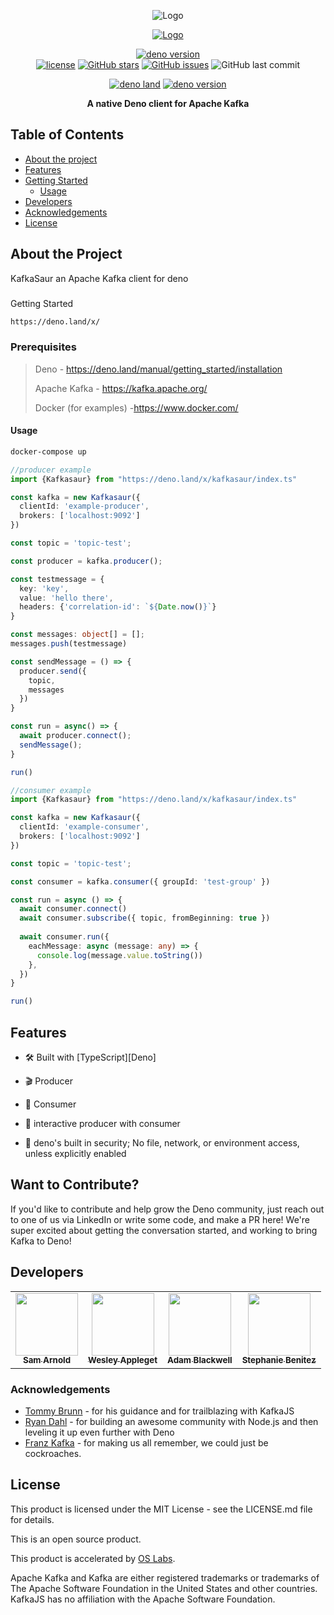 
<p align="center">
   <img src="https://github.com/oslabs-beta/kafkaSaur/blob/b8fdcfff957dd1bf9ca13973029e1f7d70165775/static_images/003365-vgrad.png" alt="Logo" >
    <p align="center">
       <a href="#" >
         <img src="https://github.com/oslabs-beta/kafkaSaur/blob/b8fdcfff957dd1bf9ca13973029e1f7d70165775/static_images/sirdeno-modified.png" alt="Logo" >
  </p> 
</p> 

<div align="center">
   
[![deno version](https://img.shields.io/badge/version-v0.01-green)](https://deno.land/x)  
[![license](https://img.shields.io/badge/license-MIT-blue)](https://github.com/oslabs-beta/kafkaSaur)
<a href="https://github.com/oslabs-beta/kafkaSaur/stargazers"><img alt="GitHub stars" src="https://img.shields.io/github/stars/oslabs-beta/kafkaSaur"></a>
<a href="https://github.com/oslabs-beta/kafkaSaur/issues"><img alt="GitHub issues" src="https://img.shields.io/github/issues/oslabs-beta/kafkaSaur"></a>
<img alt="GitHub last commit" src="https://img.shields.io/github/last-commit/oslabs-beta/kafkaSaur">
   
[![deno land](http://img.shields.io/badge/available%20on-deno.land/x-lightgrey.svg?logo=deno&labelColor=black)](https://deno.land/x)  [![deno version](https://img.shields.io/badge/deno-^1.3.2-lightgrey?logo=deno)](https://github.com/denoland/deno)    
   
   <p align="center"> <strong>A native Deno client for Apache Kafka</strong></p>
   </div>


## Table of Contents
- [About the project](#about)
 - [Features](#features)
 - [Getting Started](#getting-started)
    - [Usage](#usage)
- [Developers](#developers)  
- [Acknowledgements](#acknowledgements)
- [License](#license)

## <a name="about"></a> About the Project
 KafkaSaur an Apache Kafka client for deno 
### <a name="getting-started"></a>
Getting Started
```sh
https://deno.land/x/
```
### Prerequisites
 >Deno - https://deno.land/manual/getting_started/installation
 >
 >Apache Kafka - https://kafka.apache.org/
 >
 >Docker (for examples) -https://www.docker.com/
 


#### <a name="usage"></a> Usage
```sh
docker-compose up
```
```typescript
//producer example
import {Kafkasaur} from "https://deno.land/x/kafkasaur/index.ts"

const kafka = new Kafkasaur({
  clientId: 'example-producer',
  brokers: ['localhost:9092']
})

const topic = 'topic-test';

const producer = kafka.producer();

const testmessage = {
  key: 'key',
  value: 'hello there',
  headers: {'correlation-id': `${Date.now()}`}
}

const messages: object[] = [];
messages.push(testmessage)

const sendMessage = () => {
  producer.send({
    topic,
    messages
  })
}

const run = async() => {
  await producer.connect();
  sendMessage();
}

run()
```

```typescript
//consumer example
import {Kafkasaur} from "https://deno.land/x/kafkasaur/index.ts"

const kafka = new Kafkasaur({
  clientId: 'example-consumer',
  brokers: ['localhost:9092']
})

const topic = 'topic-test';

const consumer = kafka.consumer({ groupId: 'test-group' })

const run = async () => {
  await consumer.connect()
  await consumer.subscribe({ topic, fromBeginning: true })
  
  await consumer.run({
    eachMessage: async (message: any) => {
      console.log(message.value.toString())
    },
  })
}

run()
```
## Features

- 🛠 Built with [TypeScript][Deno]

- 🎬 Producer

- 🍴 Consumer

- 🤝 interactive producer with consumer

- 💂 deno's built in security; No file, network, or environment access, unless explicitly enabled
  


## Want to Contribute?

If you'd like to contribute and help grow the Deno community, just reach out to one of us via LinkedIn or write some code, and make a PR here! We're super excited about getting the conversation started, and working to bring Kafka to Deno!


## <a name="developers"></a> Developers

<table align="center">
  <tr>
    <td align="center"><a href="https://www.linkedin.com/in/samarnold723"><img src="https://media-exp1.licdn.com/dms/image/C4D03AQFJP-ywhKqpBg/profile-displayphoto-shrink_800_800/0/1615175949915?e=1639008000&v=beta&t=WylZ_LOJwbiey8Jicg0X-ODhSKqwAROCrZEDFOWxiYY" width="100px;" alt=""/><br /><sub><b>Sam Arnold</b></sub></a></td>
    <td align="center"><a href="https://www.linkedin.com/in/wesley-appleget"><img src="https://media-exp1.licdn.com/dms/image/C4E03AQG5AUxEE14WUw/profile-displayphoto-shrink_800_800/0/1517013766994?e=1639008000&v=beta&t=FKH576OIcSS6k2QwckD5LbqxOZMtqVCm527ql8FLv-M" width="100px;" alt=""/><br /><sub><b>Wesley Appleget</b></sub></a></td>
    <td align="center"><a href="#"><img src="https://ca.slack-edge.com/T01JVB0Q491-U01Q229LGQN-952f2dff651a-512" width="100px;" alt=""/><br /><sub><b>Adam Blackwell</b></sub></a></td>
    <td align="center"><a href="https://www.linkedin.com/in/benitezstephanie"><img src="https://i.pinimg.com/736x/33/32/6d/33326dcddbf15c56d631e374b62338dc.jpg" width="100px;" alt=""/><br /><sub><b>Stephanie Benitez</b></sub></a></td>
  </tr>
</table>



### <a name="acknowledgements"></a> Acknowledgements

- [Tommy Brunn](https://github.com/Nevon) - for his guidance and for trailblazing with KafkaJS
- [Ryan Dahl](https://github.com/ry) - for building an awesome community with Node.js and then leveling it up even further with Deno
- [Franz Kafka](https://en.wikipedia.org/wiki/Franz_Kafka) - for making us all remember, we could just be cockroaches. 


## <a name="license"></a> License


This product is licensed under the MIT License - see the LICENSE.md file for details.

This is an open source product.

This product is accelerated by [OS Labs](https://opensourcelabs.io/).

Apache Kafka and Kafka are either registered trademarks or trademarks of The Apache Software Foundation in the United States and other countries. KafkaJS has no affiliation with the Apache Software Foundation.



